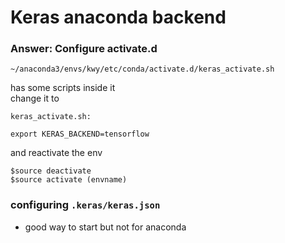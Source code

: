 Keras anaconda backend
======================================     
### Answer: Configure activate.d
`~/anaconda3/envs/kwy/etc/conda/activate.d/keras_activate.sh`    

has some scripts inside it    
change it to

```
keras_activate.sh:

export KERAS_BACKEND=tensorflow
```
and reactivate the env

`$source deactivate`   
`$source activate (envname)`  



   
     
     
### configuring `.keras/keras.json`  
- good way to start but not for anaconda
